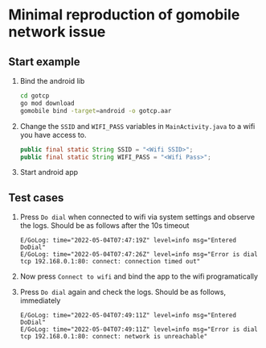 # Minimal reproduction of gomobile network issue

## Start example

1. Bind the android lib

    ```sh
    cd gotcp
    go mod download
    gomobile bind -target=android -o gotcp.aar
    ```

1. Change the `SSID` and `WIFI_PASS` variables in `MainActivity.java` to a wifi you have access to.

    ```java
    public final static String SSID = "<Wifi SSID>";
    public final static String WIFI_PASS = "<Wifi Pass>";
    ```

1. Start android app

## Test cases

1. Press `Do dial` when connected to wifi via system settings and observe the logs.
    Should be as follows after the 10s timeout

    ```text
    E/GoLog: time="2022-05-04T07:47:19Z" level=info msg="Entered DoDial"
    E/GoLog: time="2022-05-04T07:47:26Z" level=info msg="Error is dial tcp 192.168.0.1:80: connect: connection timed out"
    ```

1. Now press `Connect to wifi` and bind the app to the wifi programatically
1. Press `Do dial` again and check the logs.
    Should be as follows, immediately

    ```text
    E/GoLog: time="2022-05-04T07:49:11Z" level=info msg="Entered DoDial"
    E/GoLog: time="2022-05-04T07:49:11Z" level=info msg="Error is dial tcp 192.168.0.1:80: connect: network is unreachable"
    ```
